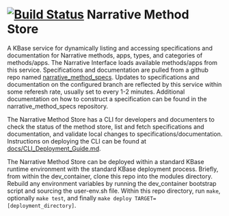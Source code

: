 [![Build Status](https://travis-ci.org/kbase/narrative_method_store.svg?branch=master)](https://travis-ci.org/msneddon/narrative_method_store)
Narrative Method Store
======================

A KBase service for dynamically listing and accessing specifications and documentation for Narrative methods, apps, types, and categories of methods/apps.  The Narrative Interface loads available methods/apps from this service.  Specifications and documentation are pulled from a github repo named [narrative_method_specs](https://github.com/kbase/narrative_method_specs).  Updates to specifications and documentation on the configured branch are reflected by this service within some referesh rate, usually set to every 1-2 minutes.  Additional documentation on how to construct a specification can be found in the narrative_method_specs repository.

The Narrative Method Store has a CLI for developers and documenters to check the status of the method store, list and fetch specifications and documentation, and validate local changes to specifications/documentation.  Instructions on deploying the CLI can be found at [docs/CLI_Deployment_Guide.md](docs/CLI_Deployment_Guide.md).

The Narrative Method Store can be deployed within a standard KBase runtime environment with the standard KBase deployment process. Briefly, from within the dev_container, clone this repo into the modules directory.  Rebuild any environment variables by running the dev_container bootstrap script and sourcing the user-env.sh file.  Within this repo directory, run `make`, optionally `make test`, and finally `make deploy TARGET=[deployment_directory]`.

